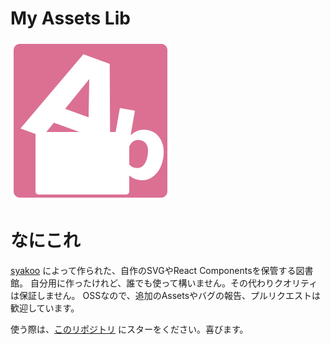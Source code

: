 # My Assets Lib

![my-assets-lib](https://github.com/syakoo/my-assets-lib/blob/master/public/my-assets-lib.png)

# なにこれ

[syakoo](https://github.com/syakoo)
によって作られた、自作のSVGやReact Componentsを保管する図書館。
自分用に作ったけれど、誰でも使って構いません。その代わりクオリティは保証しません。
OSSなので、追加のAssetsやバグの報告、プルリクエストは歓迎しています。


使う際は、[このリポジトリ](https://github.com/syakoo/my-assets-lib)
にスターをください。喜びます。